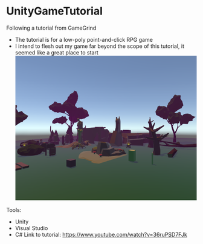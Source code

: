 # UnityGameTutorial
Following a tutorial from GameGrind
- The tutorial is for a low-poly  point-and-click RPG game
- I intend to flesh out my game far beyond the scope of this tutorial, it seemed like a great place to start
![Pre-pre-pre-pre alpha screenshot](https://raw.githubusercontent.com/alecray/UnityGameTutorial/master/media/screenshot1.png)

Tools:
- Unity
- Visual Studio
- C#
Link to tutorial: https://www.youtube.com/watch?v=36ruPSD7FJk
